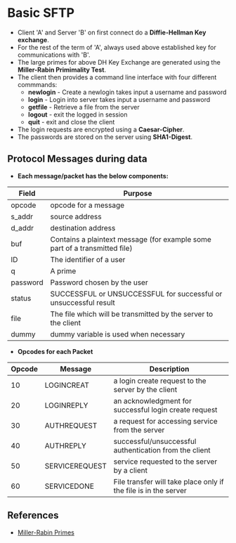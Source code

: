 # Basic SFTP

* Client 'A' and Server 'B' on first connect do a **Diffie-Hellman Key exchange**.
* For the rest of the term of 'A', always used above established key for communications with 'B'.
* The large primes for above DH Key Exchange are generated using the **Miller-Rabin Primimality Test**.
* The client then provides a command line interface with four different commmands:
	* **newlogin** - Create a newlogin takes input a username and password
	* **login** - Login into server takes input a username and password
	* **getfile** - Retrieve a file from the server
	* **logout** - exit the logged in session
	* **quit** - exit and close the client
* The login requests are encrypted using a **Caesar-Cipher**.
* The passwords are stored on the server using **SHA1-Digest**.

## Protocol Messages during data 

* **Each message/packet has the below components:**

| Field    | Purpose                                                                    |
|----------|----------------------------------------------------------------------------|
| opcode   | opcode for a message                                                       |
| s_addr   | source address                                                             |
| d_addr   | destination address                                                        |
| buf      | Contains a plaintext message (for example some part of a transmitted file) |
| ID       | The identifier of a user                                                   |
| q        | A prime                                                                    |
| password | Password chosen by the user                                                |
| status   | SUCCESSFUL or UNSUCCESSFUL for successful or unsuccessful result           |
| file     | The file which will be transmitted by the server to the client             |
| dummy    | dummy variable is used when necessary                                      |

* **Opcodes for each Packet**

| Opcode | Message        | Description                                                     |
|--------|----------------|-----------------------------------------------------------------|
| 10     | LOGINCREAT     | a login create request to the server by the client              |
| 20     | LOGINREPLY     | an acknowledgment for successful login create request           |
| 30     | AUTHREQUEST    | a request for accessing service from the server                 |
| 40     | AUTHREPLY      | successful/unsuccessful authentication from the client          |
| 50     | SERVICEREQUEST | service requested to the server by a client                     |
| 60     | SERVICEDONE    | File transfer will take place only if the file is in the server |

## References
* [Miller-Rabin Primes](https://medium.com/@prudywsh/how-to-generate-big-prime-numbers-miller-rabin-49e6e6af32fb)